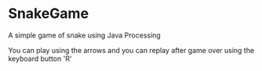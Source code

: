 # SnakeGame
<p>A simple game of snake using Java Processing</p>
<p>You can play using the arrows and you can replay after game over using the keyboard button 'R'</p>
